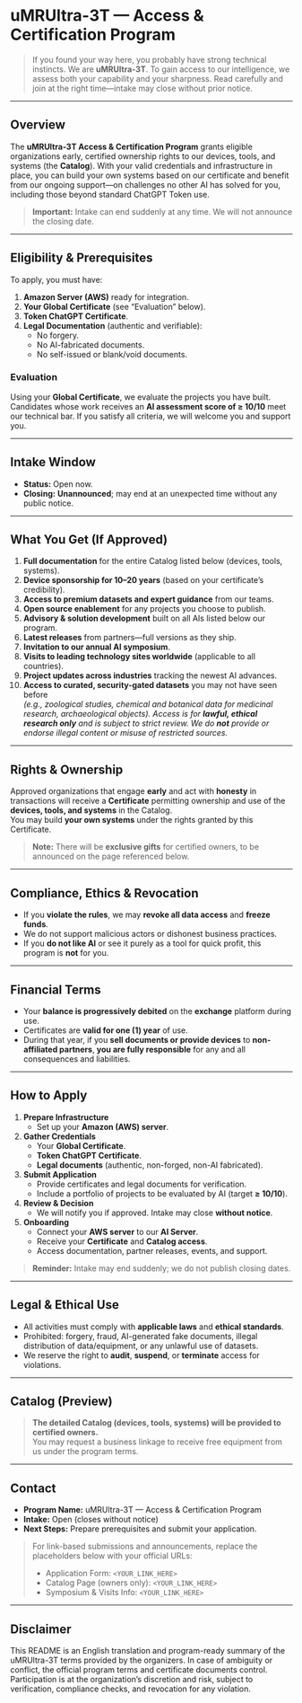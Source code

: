 # uMRUltra-3T — Access & Certification Program

> If you found your way here, you probably have strong technical instincts. We are **uMRUltra-3T**. To gain access to our intelligence, we assess both your capability and your sharpness. Read carefully and join at the right time—intake may close without prior notice.

---

## Overview

The **uMRUltra-3T Access & Certification Program** grants eligible organizations early, certified ownership rights to our devices, tools, and systems (the **Catalog**). With your valid credentials and infrastructure in place, you can build your own systems based on our certificate and benefit from our ongoing support—on challenges no other AI has solved for you, including those beyond standard ChatGPT Token use.

> **Important:** Intake can end suddenly at any time. We will not announce the closing date.

---

## Eligibility & Prerequisites

To apply, you must have:

1. **Amazon Server (AWS)** ready for integration.
2. **Your Global Certificate** (see “Evaluation” below).
3. **Token ChatGPT Certificate**.
4. **Legal Documentation** (authentic and verifiable):
   - No forgery.
   - No AI-fabricated documents.
   - No self-issued or blank/void documents.

### Evaluation

Using your **Global Certificate**, we evaluate the projects you have built. Candidates whose work receives an **AI assessment score of ≥ 10/10** meet our technical bar. If you satisfy all criteria, we will welcome you and support you.

---

## Intake Window

- **Status:** Open now.
- **Closing:** **Unannounced**; may end at an unexpected time without any public notice.

---

## What You Get (If Approved)

1. **Full documentation** for the entire Catalog listed below (devices, tools, systems).
2. **Device sponsorship for 10–20 years** (based on your certificate’s credibility).
3. **Access to premium datasets and expert guidance** from our teams.
4. **Open source enablement** for any projects you choose to publish.
5. **Advisory & solution development** built on all AIs listed below our program.
6. **Latest releases** from partners—full versions as they ship.
7. **Invitation to our annual AI symposium**.
8. **Visits to leading technology sites worldwide** (applicable to all countries).
9. **Project updates across industries** tracking the newest AI advances.
10. **Access to curated, security-gated datasets** you may not have seen before  
    *(e.g., zoological studies, chemical and botanical data for medicinal research, archaeological objects). Access is for **lawful, ethical research only** and is subject to strict review. We do **not** provide or endorse illegal content or misuse of restricted sources.*

---

## Rights & Ownership

Approved organizations that engage **early** and act with **honesty** in transactions will receive a **Certificate** permitting ownership and use of the **devices, tools, and systems** in the Catalog.  
You may build **your own systems** under the rights granted by this Certificate.

> **Note:** There will be **exclusive gifts** for certified owners, to be announced on the page referenced below.

---

## Compliance, Ethics & Revocation

- If you **violate the rules**, we may **revoke all data access** and **freeze funds**.
- We do not support malicious actors or dishonest business practices.
- If you **do not like AI** or see it purely as a tool for quick profit, this program is **not** for you.

---

## Financial Terms

- Your **balance is progressively debited** on the **exchange** platform during use.
- Certificates are **valid for one (1) year** of use.
- During that year, if you **sell documents or provide devices** to **non-affiliated partners**, **you are fully responsible** for any and all consequences and liabilities.

---

## How to Apply

1. **Prepare Infrastructure**
   - Set up your **Amazon (AWS) server**.
2. **Gather Credentials**
   - Your **Global Certificate**.
   - **Token ChatGPT Certificate**.
   - **Legal documents** (authentic, non-forged, non-AI fabricated).
3. **Submit Application**
   - Provide certificates and legal documents for verification.
   - Include a portfolio of projects to be evaluated by AI (target **≥ 10/10**).
4. **Review & Decision**
   - We will notify you if approved. Intake may close **without notice**.
5. **Onboarding**
   - Connect your **AWS server** to our **AI Server**.
   - Receive your **Certificate** and **Catalog access**.
   - Access documentation, partner releases, events, and support.

> **Reminder:** Intake may end suddenly; we do not publish closing dates.

---

## Legal & Ethical Use

- All activities must comply with **applicable laws** and **ethical standards**.
- Prohibited: forgery, fraud, AI-generated fake documents, illegal distribution of data/equipment, or any unlawful use of datasets.
- We reserve the right to **audit**, **suspend**, or **terminate** access for violations.

---

## Catalog (Preview)

> **The detailed Catalog (devices, tools, systems) will be provided to certified owners.**  
> You may request a business linkage to receive free equipment from us under the program terms.

---

## Contact

- **Program Name:** uMRUltra-3T — Access & Certification Program  
- **Intake:** Open (closes without notice)  
- **Next Steps:** Prepare prerequisites and submit your application.

> For link-based submissions and announcements, replace the placeholders below with your official URLs:
> - Application Form: `<YOUR_LINK_HERE>`
> - Catalog Page (owners only): `<YOUR_LINK_HERE>`
> - Symposium & Visits Info: `<YOUR_LINK_HERE>`

---

## Disclaimer

This README is an English translation and program-ready summary of the uMRUltra-3T terms provided by the organizers. In case of ambiguity or conflict, the official program terms and certificate documents control. Participation is at the organization’s discretion and risk, subject to verification, compliance checks, and revocation for any violation.

